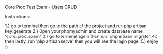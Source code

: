 Core Proc Test Exam - Users CRUD

Instructions:

1.) go to terminal then go to the path of the project and run php artisan key:generate
2.) Open your phpmyadmin and create database name 'core_proc_exam'.
3.) go to terminal again then run 'php artisan migrate'.
4.) then lastly, run 'php artisan serve' then you will see the login page.
5.) enjoy :)